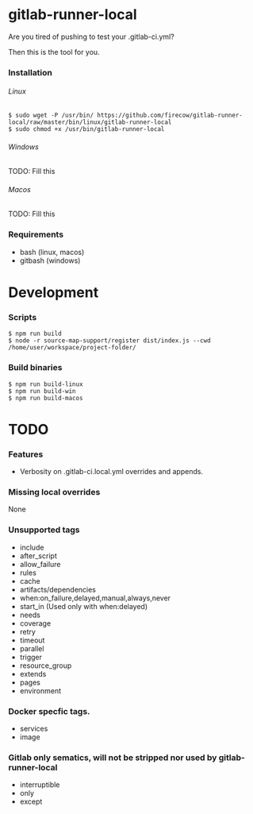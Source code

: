 # gitlab-runner-local
Are you tired of pushing to test your .gitlab-ci.yml?

Then this is the tool for you.

### Installation
###### Linux
    $ sudo wget -P /usr/bin/ https://github.com/firecow/gitlab-runner-local/raw/master/bin/linux/gitlab-runner-local
    $ sudo chmod +x /usr/bin/gitlab-runner-local
    
###### Windows
TODO: Fill this

###### Macos
TODO: Fill this

### Requirements
- bash (linux, macos)
- gitbash (windows)

# Development
### Scripts

    $ npm run build
    $ node -r source-map-support/register dist/index.js --cwd /home/user/workspace/project-folder/

### Build binaries
    $ npm run build-linux
    $ npm run build-win
    $ npm run build-macos

# TODO

### Features
- Verbosity on .gitlab-ci.local.yml overrides and appends.

### Missing local overrides
None

### Unsupported tags
- include
- after_script
- allow_failure
- rules
- cache
- artifacts/dependencies
- when:on_failure,delayed,manual,always,never
- start_in (Used only with when:delayed)
- needs
- coverage
- retry
- timeout
- parallel
- trigger
- resource_group
- extends
- pages
- environment

### Docker specfic tags.
- services
- image

### Gitlab only sematics, will not be stripped nor used by gitlab-runner-local
- interruptible
- only
- except
